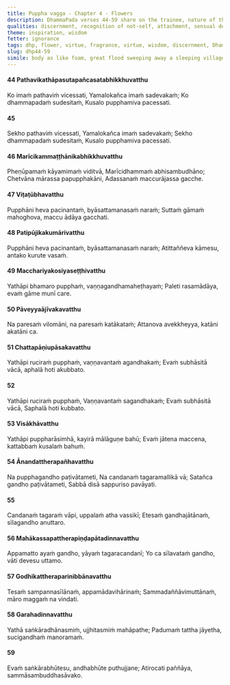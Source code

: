 ```yaml
---
title: Puppha vagga - Chapter 4 - Flowers
description: DhammaPada verses 44-59 share on the trainee, nature of the body, what happens to one who dwells with an attached mind, how a sage should wander in village, one who speaks on virtue and wisdom though various similes. The fragrance of virtue is compared to the fragrance of flowers, and the virtue of the noble person is said to spread in all directions.
qualities: discernment, recognition of not-self, attachment, sensual desire, ethical conduct, full awareness, wisdom
theme: inspiration, wisdom
fetter: ignorance
tags: dhp, flower, virtue, fragrance, virtue, wisdom, discernment, Dhamma, trainee, death, Māra, obsession, sensual pleasures, monk, noble person, wisdom
slug: dhp44-59
simile: body as like foam, great flood sweeping away a sleeping village, heap of garbage discarded by the roadside, fragrance of flowers
---
```


#### 44 Pathavikathāpasutapañcasatabhikkhuvatthu

Ko imaṁ pathaviṁ vicessati,
Yamalokañca imaṁ sadevakaṁ;
Ko dhammapadaṁ sudesitaṁ,
Kusalo pupphamiva pacessati.

#### 45

Sekho pathaviṁ vicessati,
Yamalokañca imaṁ sadevakaṁ;
Sekho dhammapadaṁ sudesitaṁ,
Kusalo pupphamiva pacessati.

#### 46 Marīcikammaṭṭhānikabhikkhuvatthu

Pheṇūpamaṁ kāyamimaṁ viditvā,
Marīcidhammaṁ abhisambudhāno;
Chetvāna mārassa papupphakāni,
Adassanaṁ maccurājassa gacche.

#### 47 Viṭaṭūbhavatthu

Pupphāni heva pacinantaṁ,
byāsattamanasaṁ naraṁ;
Suttaṁ gāmaṁ mahoghova,
maccu ādāya gacchati.

#### 48 Patipūjikakumārivatthu

Pupphāni heva pacinantaṁ,
byāsattamanasaṁ naraṁ;
Atittaññeva kāmesu,
antako kurute vasaṁ.

#### 49 Macchariyakosiyaseṭṭhivatthu

Yathāpi bhamaro pupphaṁ,
vaṇṇagandhamaheṭhayaṁ;
Paleti rasamādāya,
evaṁ gāme munī care.

#### 50 Pāveyyaājīvakavatthu

Na paresaṁ vilomāni,
na paresaṁ katākataṁ;
Attanova avekkheyya,
katāni akatāni ca.

#### 51 Chattapāṇiupāsakavatthu

Yathāpi ruciraṁ pupphaṁ,
vaṇṇavantaṁ agandhakaṁ;
Evaṁ subhāsitā vācā,
aphalā hoti akubbato.

#### 52

Yathāpi ruciraṁ pupphaṁ,
Vaṇṇavantaṁ sagandhakaṁ;
Evaṁ subhāsitā vācā,
Saphalā hoti kubbato.

#### 53 Visākhāvatthu

Yathāpi puppharāsimhā,
kayirā mālāguṇe bahū;
Evaṁ jātena maccena,
kattabbaṁ kusalaṁ bahuṁ.

#### 54 Ānandattherapañhavatthu

Na pupphagandho paṭivātameti,
Na candanaṁ tagaramallikā vā;
Satañca gandho paṭivātameti,
Sabbā disā sappuriso pavāyati.

#### 55

Candanaṁ tagaraṁ vāpi,
uppalaṁ atha vassikī;
Etesaṁ gandhajātānaṁ,
sīlagandho anuttaro.

#### 56 Mahākassapattherapiṇḍapātadinnavatthu

Appamatto ayaṁ gandho,
yāyaṁ tagaracandanī;
Yo ca sīlavataṁ gandho,
vāti devesu uttamo.

#### 57 Godhikattheraparinibbānavatthu

Tesaṁ sampannasīlānaṁ,
appamādavihārinaṁ;
Sammadaññāvimuttānaṁ,
māro maggaṁ na vindati.

#### 58 Garahadinnavatthu

Yathā saṅkāradhānasmiṁ,
ujjhitasmiṁ mahāpathe;
Padumaṁ tattha jāyetha,
sucigandhaṁ manoramaṁ.

#### 59

Evaṁ saṅkārabhūtesu,
andhabhūte puthujjane;
Atirocati paññāya,
sammāsambuddhasāvako.
